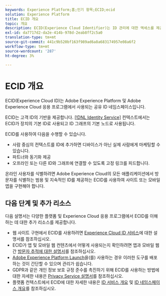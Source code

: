 ```yaml
---
keywords: Experience Platform;홈;인기 항목;ECID;ecid
solution: Experience Platform
title: ECID 개요
topic: 개요
description: ECID(Experience Cloud Identifier)는 ID 관리에 대한 액세스를 제공하는 클라이언트측 모듈로, 3개의 기본 기능을 제공합니다.
exl-id: da7717d2-da2e-414b-978d-2eab8ff2c5a0
translation-type: tm+mt
source-git-commit: 441c9b520bf163f989ad6a8a683174957e08a6f2
workflow-type: tm+mt
source-wordcount: '287'
ht-degree: 3%

---
```


# ECID 개요

ECID(Experience Cloud ID)는 Adobe Experience Platform 및 Adobe Experience Cloud 응용 프로그램에서 사용되는 공유 ID 네임스페이스입니다.

ECID는 고객 ID의 기반을 제공합니다. [[!DNL Identity Service]](./home.md) 컨텍스트에서는 ECID가 장치의 기본 ID로 사용되고 ID 그래프의 기본 노드로 사용됩니다.

ECID를 사용하여 다음을 수행할 수 있습니다.

* 사람 중심의 컨텍스트를 ID에 추가하면 디바이스가 아닌 실제 사람에게 마케팅할 수 있습니다.
* 파트너와 동기화 제공
* 오프라인 또는 다른 ID와 그래프에 연결할 수 있도록 고정 링크를 피드합니다.

온라인 사용자를 식별하려면 Adobe Experience Cloud의 모든 애플리케이션에서 방문자를 식별하는 범용 및 지속적인 ID를 제공하는 ECID를 사용하여 사이트 또는 모바일 앱을 구현해야 합니다.

## 다음 단계 및 추가 리소스

다음 설명서는 다양한 플랫폼 및 Experience Cloud 응용 프로그램에서 ECID를 이해하는 데 대한 추가 리소스를 제공합니다.

* 웹 사이트 구현에서 ECID를 사용하려면 [Experience Cloud ID 서비스](https://experienceleague.adobe.com/docs/id-service/using/home.html?lang=ko-kr)에 대한 설명서를 참조하십시오.
* ECID가 앱 및 모바일 웹 컨텐츠에서 어떻게 사용되는지 확인하려면 앱과 모바일 웹 간 [방문자 추적에 대한 설명서](https://experienceleague.adobe.com/docs/mobile-services/ios/sdk-reference-ios/hybrid-app.html?lang=en#sdk-reference-ios)를 참조하십시오.
* [Adobe Experience Platform Launch](https://experienceleague.adobe.com/docs/launch/using/home.html?lang=en)을(를) 사용하는 경우 이러한 도구를 배포하는 것이 간단할 수 있으며 관리가 쉽습니다.
* GDPR과 같은 개인 정보 보호 규정 준수를 촉진하기 위해 ECID를 사용하는 방법에 대한 자세한 내용은 [Privacy Service 설명서](../privacy-service/identity-data.md)를 참조하십시오.
* 플랫폼 컨텍스트에서 ECID에 대한 자세한 내용은 [ID 서비스 개요](./home.md) 및 [ID 네임스페이스 개요](./namespaces.md)를 참조하십시오.